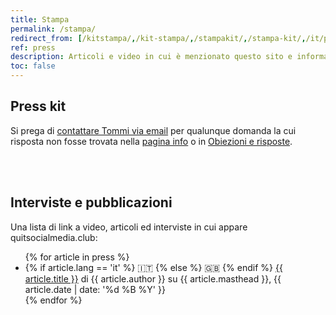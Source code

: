 ```yaml
---
title: Stampa
permalink: /stampa/
redirect_from: [/kitstampa/,/kit-stampa/,/stampakit/,/stampa-kit/,/it/press/,/press-it/,/it/press-kit/]
ref: press
description: Articoli e video in cui è menzionato questo sito e informazioni per giornalisti interessati a raccontare di quitsocialmedia.club
toc: false
---
```

## Press kit

Si prega di <a href='mailto:{{ site.author.email }}' target='_blank' title='Scrivi un’email a Tommi'>contattare Tommi via email</a> per qualunque domanda la cui risposta non fosse trovata nella [pagina info](/info 'Informazioni su quitsocialmedia.club') o in [Obiezioni e risposte](/it/faq 'Obiezioni e risposte').

<br>
<br>

## Interviste e pubblicazioni

Una lista di link a video, articoli ed interviste in cui appare quitsocialmedia.club:

<ul>
	{% for article in press %}
		<li>
			{% if article.lang == 'it' %}
				🇮🇹 
			{% else %}
				🇬🇧 
			{% endif %}
			<a href='{{ article.url }}' target='_blank' title='{{ article.title }}'>{{ article.title }}</a> di {{ article.author }} su {{ article.masthead }}, {{ article.date | date: '%d %B %Y' }}
		</li>
	{% endfor %}
</ul>
